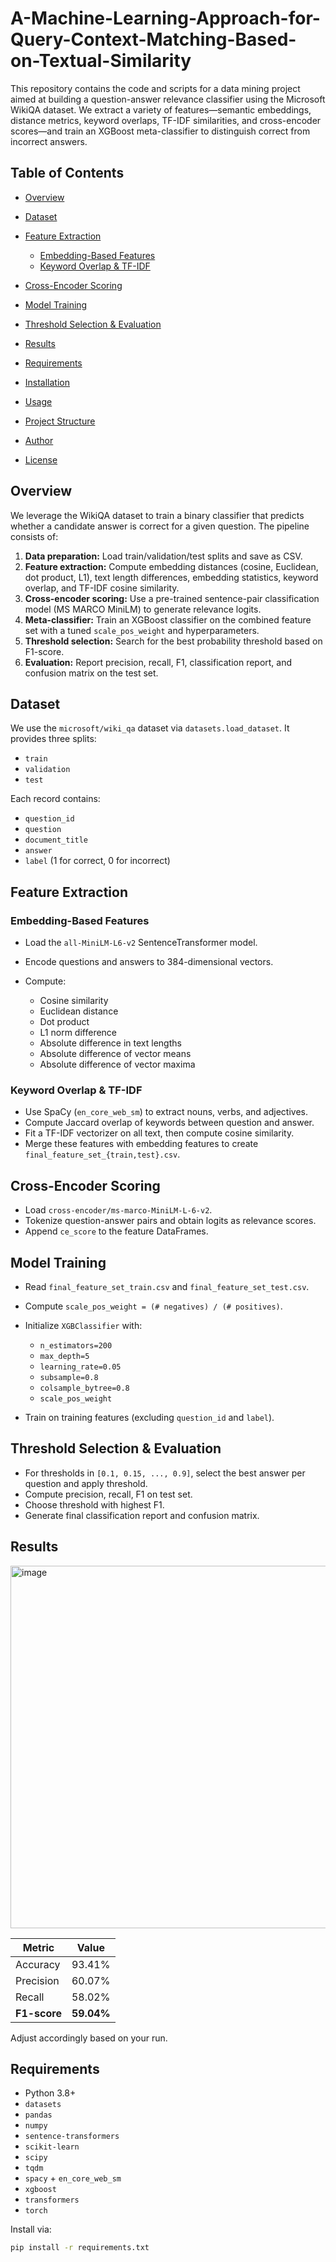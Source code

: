 # A-Machine-Learning-Approach-for-Query-Context-Matching-Based-on-Textual-Similarity

This repository contains the code and scripts for a data mining project aimed at building a question-answer relevance classifier using the Microsoft WikiQA dataset. We extract a variety of features—semantic embeddings, distance metrics, keyword overlaps, TF-IDF similarities, and cross-encoder scores—and train an XGBoost meta-classifier to distinguish correct from incorrect answers.

## Table of Contents

* [Overview](#overview)
* [Dataset](#dataset)
* [Feature Extraction](#feature-extraction)

  * [Embedding-Based Features](#embedding-based-features)
  * [Keyword Overlap & TF-IDF](#keyword-overlap--tf-idf)
* [Cross-Encoder Scoring](#cross-encoder-scoring)
* [Model Training](#model-training)
* [Threshold Selection & Evaluation](#threshold-selection--evaluation)
* [Results](#results)
* [Requirements](#requirements)
* [Installation](#installation)
* [Usage](#usage)
* [Project Structure](#project-structure)
* [Author](#author)
* [License](#license)

## Overview

We leverage the WikiQA dataset to train a binary classifier that predicts whether a candidate answer is correct for a given question. The pipeline consists of:

1. **Data preparation:** Load train/validation/test splits and save as CSV.
2. **Feature extraction:** Compute embedding distances (cosine, Euclidean, dot product, L1), text length differences, embedding statistics, keyword overlap, and TF-IDF cosine similarity.
3. **Cross-encoder scoring:** Use a pre-trained sentence-pair classification model (MS MARCO MiniLM) to generate relevance logits.
4. **Meta-classifier:** Train an XGBoost classifier on the combined feature set with a tuned `scale_pos_weight` and hyperparameters.
5. **Threshold selection:** Search for the best probability threshold based on F1-score.
6. **Evaluation:** Report precision, recall, F1, classification report, and confusion matrix on the test set.

## Dataset

We use the `microsoft/wiki_qa` dataset via `datasets.load_dataset`. It provides three splits:

* `train`
* `validation`
* `test`

Each record contains:

* `question_id`
* `question`
* `document_title`
* `answer`
* `label` (1 for correct, 0 for incorrect)

## Feature Extraction

### Embedding-Based Features

* Load the `all-MiniLM-L6-v2` SentenceTransformer model.
* Encode questions and answers to 384-dimensional vectors.
* Compute:

  * Cosine similarity
  * Euclidean distance
  * Dot product
  * L1 norm difference
  * Absolute difference in text lengths
  * Absolute difference of vector means
  * Absolute difference of vector maxima

### Keyword Overlap & TF-IDF

* Use SpaCy (`en_core_web_sm`) to extract nouns, verbs, and adjectives.
* Compute Jaccard overlap of keywords between question and answer.
* Fit a TF-IDF vectorizer on all text, then compute cosine similarity.
* Merge these features with embedding features to create `final_feature_set_{train,test}.csv`.

## Cross-Encoder Scoring

* Load `cross-encoder/ms-marco-MiniLM-L-6-v2`.
* Tokenize question-answer pairs and obtain logits as relevance scores.
* Append `ce_score` to the feature DataFrames.

## Model Training

* Read `final_feature_set_train.csv` and `final_feature_set_test.csv`.
* Compute `scale_pos_weight = (# negatives) / (# positives)`.
* Initialize `XGBClassifier` with:

  * `n_estimators=200`
  * `max_depth=5`
  * `learning_rate=0.05`
  * `subsample=0.8`
  * `colsample_bytree=0.8`
  * `scale_pos_weight`
* Train on training features (excluding `question_id` and `label`).

## Threshold Selection & Evaluation

* For thresholds in `[0.1, 0.15, ..., 0.9]`, select the best answer per question and apply threshold.
* Compute precision, recall, F1 on test set.
* Choose threshold with highest F1.
* Generate final classification report and confusion matrix.

## Results

<img width="724" height="580" alt="image" src="https://github.com/user-attachments/assets/fb44c45f-d45f-4f93-b692-4a71a935a4d7" />


| Metric     | Value    |
|------------|----------|
| Accuracy   | 93.41%   |
| Precision  | 60.07%   |
| Recall     | 58.02%   |
| **F1-score** | **59.04%** |


Adjust accordingly based on your run.

## Requirements

* Python 3.8+
* `datasets`
* `pandas`
* `numpy`
* `sentence-transformers`
* `scikit-learn`
* `scipy`
* `tqdm`
* `spacy` + `en_core_web_sm`
* `xgboost`
* `transformers`
* `torch`

Install via:

```bash
pip install -r requirements.txt
```


